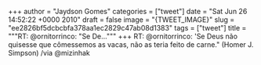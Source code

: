 
+++
author = "Jaydson Gomes"
categories = ["tweet"]
date = "Sat Jun 26 14:52:22 +0000 2010"
draft = false
image = "{TWEET_IMAGE}"
slug = "ee2826bf5dcbcbfa378aa1ec2829c47ab08d1383"
tags = ["tweet"]
title = """RT: @ornitorrinco: "Se De..."""
+++
RT: @ornitorrinco: 'Se Deus não quisesse que cômessemos as vacas, não as teria feito de carne." (Homer J. Simpson) /via @mizinhak
